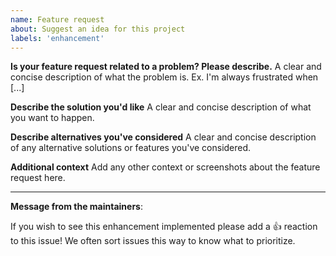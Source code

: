 ```yaml
---
name: Feature request
about: Suggest an idea for this project
labels: 'enhancement'
---
```


**Is your feature request related to a problem? Please describe.**
A clear and concise description of what the problem is. Ex. I'm always frustrated when [...]

**Describe the solution you'd like**
A clear and concise description of what you want to happen.

**Describe alternatives you've considered**
A clear and concise description of any alternative solutions or features you've considered.

**Additional context**
Add any other context or screenshots about the feature request here.

---
<!-- Issue Author: Don't delete this message to encourage other users to support your issue! -->
**Message from the maintainers**:

If you wish to see this enhancement implemented please add a 👍 reaction to this issue! We often sort issues this way to know what to prioritize.
